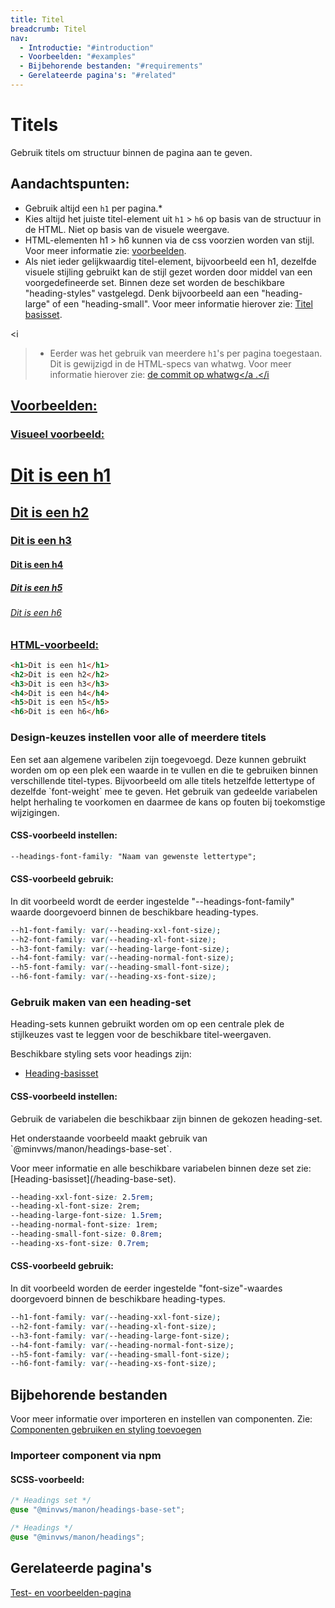 ```yaml
---
title: Titel
breadcrumb: Titel
nav:
  - Introductie: "#introduction"
  - Voorbeelden: "#examples"
  - Bijbehorende bestanden: "#requirements"
  - Gerelateerde pagina's: "#related"
---
```


<h1 id="introduction">Titels</h1>

Gebruik titels om structuur binnen de pagina aan te geven.

<h2 class="heading-normal">Aandachtspunten:</h2>

- Gebruik altijd een `h1` per pagina.*
- Kies altijd het juiste titel-element uit `h1` > `h6` op basis
  van de structuur in de HTML. Niet op basis van de visuele weergave.
- HTML-elementen h1 > h6 kunnen via de css voorzien worden van stijl. Voor meer
  informatie zie: [voorbeelden](#examples).
- Als niet ieder gelijkwaardig titel-element, bijvoorbeeld een h1, dezelfde visuele
  stijling gebruikt kan de stijl gezet worden door middel van een voorgedefineerde set.
  Binnen deze set worden de beschikbare "heading-styles" vastgelegd. Denk bijvoorbeeld
  aan een "heading-large" of een "heading-small". Voor meer informatie hierover zie: [Titel basisset](/heading-base-set).

<i
  >* Eerder was het gebruik van meerdere `h1`'s per pagina toegestaan. Dit is
  gewijzigd in de HTML-specs van whatwg. Voor meer informatie hierover zie:
  <a href="https://github.com/whatwg/html/commit/6682bdeee6fb08f5972bea92064fe250f1b4ec9c"
    >de commit op whatwg</a
  >.</i
>

<h2 id="examples">Voorbeelden:</h2>

### Visueel voorbeeld:

<div class="visual-example">
  <h1>Dit is een h1</h1>
  <h2>Dit is een h2</h2>
  <h3>Dit is een h3</h3>
  <h4>Dit is een h4</h4>
  <h5>Dit is een h5</h5>
  <h6>Dit is een h6</h6>
</div>

### HTML-voorbeeld:

```html
<h1>Dit is een h1</h1>
<h2>Dit is een h2</h2>
<h3>Dit is een h3</h3>
<h4>Dit is een h4</h4>
<h5>Dit is een h5</h5>
<h6>Dit is een h6</h6>
```

<h3 id="headings-variables">Design-keuzes instellen voor alle of meerdere titels</h3>

<p>
  Een set aan algemene varibelen zijn toegevoegd. Deze kunnen gebruikt worden om op een plek
  een waarde in te vullen en die te gebruiken binnen verschillende titel-types. Bijvoorbeeld
  om alle titels hetzelfde lettertype of dezelfde `font-weight` mee te geven. Het
  gebruik van gedeelde variabelen helpt herhaling te voorkomen en daarmee de kans op fouten bij
  toekomstige wijzigingen.
</p>

#### CSS-voorbeeld instellen:

```css
--headings-font-family: "Naam van gewenste lettertype";
```

#### CSS-voorbeeld gebruik:

<p>
  In dit voorbeeld wordt de eerder ingestelde "--headings-font-family" waarde doorgevoerd
  binnen de beschikbare heading-types.
</p>

```css
--h1-font-family: var(--heading-xxl-font-size);
--h2-font-family: var(--heading-xl-font-size);
--h3-font-family: var(--heading-large-font-size);
--h4-font-family: var(--heading-normal-font-size);
--h5-font-family: var(--heading-small-font-size);
--h6-font-family: var(--heading-xs-font-size);
```

### Gebruik maken van een heading-set

<p>
  Heading-sets kunnen gebruikt worden om op een centrale plek de stijlkeuzes vast te leggen
  voor de beschikbare titel-weergaven.
</p>

<p>Beschikbare styling sets voor headings zijn:</p>
<ul>
  <li><a href="heading-base-set">Heading-basisset</a></li>
</ul>

#### CSS-voorbeeld instellen:

<p>Gebruik de variabelen die beschikbaar zijn binnen de gekozen heading-set.</p>
<p>
  Het onderstaande voorbeeld maakt gebruik van `@minvws/manon/headings-base-set`.
</p>

<p>
  Voor meer informatie en alle beschikbare variabelen binnen deze set zie: [Heading-basisset](/heading-base-set).
</p>

```css
--heading-xxl-font-size: 2.5rem;
--heading-xl-font-size: 2rem;
--heading-large-font-size: 1.5rem;
--heading-normal-font-size: 1rem;
--heading-small-font-size: 0.8rem;
--heading-xs-font-size: 0.7rem;
```

#### CSS-voorbeeld gebruik:

<p>
  In dit voorbeeld worden de eerder ingestelde "font-size"-waardes doorgevoerd binnen de
  beschikbare heading-types.
</p>

```css
--h1-font-family: var(--heading-xxl-font-size);
--h2-font-family: var(--heading-xl-font-size);
--h3-font-family: var(--heading-large-font-size);
--h4-font-family: var(--heading-normal-font-size);
--h5-font-family: var(--heading-small-font-size);
--h6-font-family: var(--heading-xs-font-size);
```

<h2 id="requirements">Bijbehorende bestanden</h2>

Voor meer informatie over importeren en instellen van componenten. Zie:
[Componenten gebruiken en styling toevoegen](/documentation/import-styling)

### Importeer component via npm

#### SCSS-voorbeeld:

```scss
/* Headings set */
@use "@minvws/manon/headings-base-set";

/* Headings */
@use "@minvws/manon/headings";
```

<h2 id="related">Gerelateerde pagina's</h2>

<a href="/components/headings-test">Test- en voorbeelden-pagina</a>